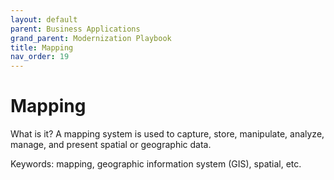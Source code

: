 ```yaml
---
layout: default
parent: Business Applications
grand_parent: Modernization Playbook
title: Mapping
nav_order: 19
---
```


# Mapping

What is it? A mapping system is used to capture, store, manipulate, analyze, manage, and present spatial or geographic data. 

Keywords: mapping, geographic information system (GIS), spatial, etc. 
